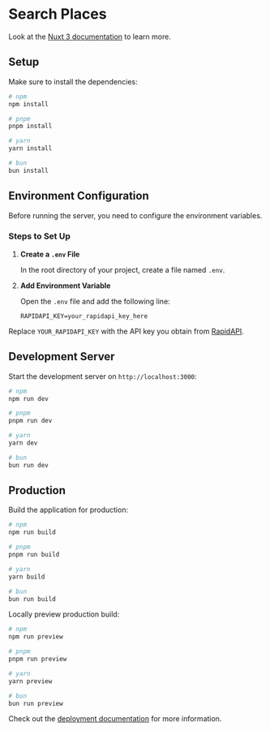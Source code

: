 # Search Places

Look at the [Nuxt 3 documentation](https://nuxt.com/docs/getting-started/introduction) to learn more.

## Setup

Make sure to install the dependencies:

```bash
# npm
npm install

# pnpm
pnpm install

# yarn
yarn install

# bun
bun install
```
## Environment Configuration

Before running the server, you need to configure the environment variables.

### Steps to Set Up

1. **Create a `.env` File**

   In the root directory of your project, create a file named `.env`.

2. **Add Environment Variable**

   Open the `.env` file and add the following line:

   ```env
   RAPIDAPI_KEY=your_rapidapi_key_here

Replace `YOUR_RAPIDAPI_KEY` with the API key you obtain from [RapidAPI](https://rapidapi.com/wirefreethought/api/geodb-cities).


## Development Server

Start the development server on `http://localhost:3000`:

```bash
# npm
npm run dev

# pnpm
pnpm run dev

# yarn
yarn dev

# bun
bun run dev
```

## Production

Build the application for production:

```bash
# npm
npm run build

# pnpm
pnpm run build

# yarn
yarn build

# bun
bun run build
```

Locally preview production build:

```bash
# npm
npm run preview

# pnpm
pnpm run preview

# yarn
yarn preview

# bun
bun run preview
```

Check out the [deployment documentation](https://nuxt.com/docs/getting-started/deployment) for more information.
